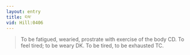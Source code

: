 ```yaml
---
layout: entry
title: ངལ་
vid: Hill:0406
---
```

> To be fatigued, wearied, prostrate with exercise of the body CD. To feel tired; to be weary DK. To be tired, to be exhausted TC.
